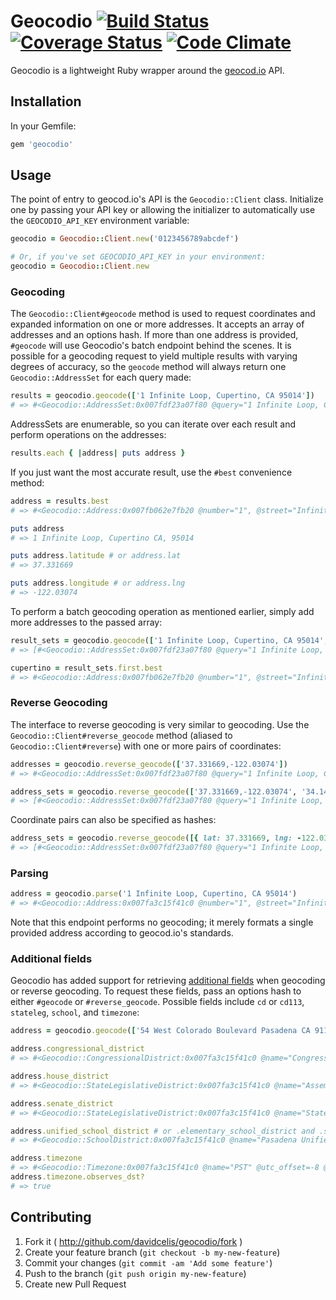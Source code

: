 # Geocodio [![Build Status](https://travis-ci.org/davidcelis/geocodio.png?branch=master)](https://travis-ci.org/davidcelis/geocodio) [![Coverage Status](https://coveralls.io/repos/davidcelis/geocodio/badge.png)](https://coveralls.io/r/davidcelis/geocodio) [![Code Climate](https://codeclimate.com/github/davidcelis/geocodio.png)](https://codeclimate.com/github/davidcelis/geocodio)

Geocodio is a lightweight Ruby wrapper around the [geocod.io][geocod.io] API.

## Installation

In your Gemfile:

```ruby
gem 'geocodio'
```

## Usage

The point of entry to geocod.io's API is the `Geocodio::Client` class. Initialize
one by passing your API key or allowing the initializer to automatically use
the `GEOCODIO_API_KEY` environment variable:

```ruby
geocodio = Geocodio::Client.new('0123456789abcdef')

# Or, if you've set GEOCODIO_API_KEY in your environment:
geocodio = Geocodio::Client.new
```

### Geocoding

The `Geocodio::Client#geocode` method is used to request coordinates and expanded information on one or more addresses. It accepts an array of addresses and an options hash. If more than one address is provided, `#geocode` will use Geocodio's batch endpoint behind the scenes. It is possible for a geocoding request to yield multiple results with varying degrees of accuracy, so the `geocode` method will always return one `Geocodio::AddressSet` for each query made:

```ruby
results = geocodio.geocode(['1 Infinite Loop, Cupertino, CA 95014'])
# => #<Geocodio::AddressSet:0x007fdf23a07f80 @query="1 Infinite Loop, Cupertino, CA 95014", @addresses=[...]>
```

AddressSets are enumerable, so you can iterate over each result and perform operations on the addresses:

```ruby
results.each { |address| puts address }
```

If you just want the most accurate result, use the `#best` convenience method:

```ruby
address = results.best
# => #<Geocodio::Address:0x007fb062e7fb20 @number="1", @street="Infinite", @suffix="Loop", @city="Monta Vista", @state="CA", @zip="95014", @latitude=37.331669, @longitude=-122.03074, @accuracy=1, @formatted_address="1 Infinite Loop, Monta Vista CA, 95014">

puts address
# => 1 Infinite Loop, Cupertino CA, 95014

puts address.latitude # or address.lat
# => 37.331669

puts address.longitude # or address.lng
# => -122.03074
```

To perform a batch geocoding operation as mentioned earlier, simply add more addresses to the passed array:

```ruby
result_sets = geocodio.geocode(['1 Infinite Loop, Cupertino, CA 95014', '54 West Colorado Boulevard, Pasadena, CA 91105'])
# => [#<Geocodio::AddressSet:0x007fdf23a07f80 @query="1 Infinite Loop, Cupertino, CA 95014", @addresses=[...]>, #<Geocodio::AddressSet:0x007fdf23a07f80 @query="54 West Colorado Boulevard, Pasadena, CA 91105", @addresses=[...]>]

cupertino = result_sets.first.best
# => #<Geocodio::Address:0x007fb062e7fb20 @number="1", @street="Infinite", @suffix="Loop", @city="Monta Vista", @state="CA", @zip="95014", @latitude=37.331669, @longitude=-122.03074, @accuracy=1, @formatted_address="1 Infinite Loop, Monta Vista CA, 95014">
```

### Reverse Geocoding

The interface to reverse geocoding is very similar to geocoding. Use the `Geocodio::Client#reverse_geocode` method (aliased to `Geocodio::Client#reverse`) with one or more pairs of coordinates:

```ruby
addresses = geocodio.reverse_geocode(['37.331669,-122.03074'])
# => #<Geocodio::AddressSet:0x007fdf23a07f80 @query="1 Infinite Loop, Cupertino, CA 95014", @addresses=[...]>

address_sets = geocodio.reverse_geocode(['37.331669,-122.03074', '34.145760590909,-118.15204363636'])
# => [#<Geocodio::AddressSet:0x007fdf23a07f80 @query="1 Infinite Loop, Cupertino, CA 95014", @addresses=[...]>, #<Geocodio::AddressSet:0x007fdf23a07f80 @query="54 West Colorado Boulevard, Pasadena, CA 91105", @addresses=[...]>]
```

Coordinate pairs can also be specified as hashes:

```ruby
address_sets = geocodio.reverse_geocode([{ lat: 37.331669, lng: -122.03074 }, { latitude: 34.145760590909, longitude: -118.15204363636 }])
# => [#<Geocodio::AddressSet:0x007fdf23a07f80 @query="1 Infinite Loop, Cupertino, CA 95014", @addresses=[...]>, #<Geocodio::AddressSet:0x007fdf23a07f80 @query="54 West Colorado Boulevard, Pasadena, CA 91105", @addresses=[...]>]
```

### Parsing

```ruby
address = geocodio.parse('1 Infinite Loop, Cupertino, CA 95014')
# => #<Geocodio::Address:0x007fa3c15f41c0 @number="1", @street="Infinite", @suffix="Loop", @city="Cupertino", @state="CA", @zip="95014", @accuracy=nil, @formatted_address="1 Infinite Loop, Cupertino CA, 95014">
```

Note that this endpoint performs no geocoding; it merely formats a single provided address according to geocod.io's standards.

### Additional fields

Geocodio has added support for retrieving [additional fields][fields] when geocoding or reverse geocoding. To request these fields, pass an options hash to either `#geocode` or `#reverse_geocode`. Possible fields include `cd` or `cd113`, `stateleg`, `school`, and `timezone`:

```ruby
address = geocodio.geocode(['54 West Colorado Boulevard Pasadena CA 91105'], fields: %w[cd stateleg school timezone])

address.congressional_district
# => #<Geocodio::CongressionalDistrict:0x007fa3c15f41c0 @name="Congressional District 27" @district_number=27 @congress_number=113 @congress_years=2013..2015>

address.house_district
# => #<Geocodio::StateLegislativeDistrict:0x007fa3c15f41c0 @name="Assembly District 41" @district_number=41>

address.senate_district
# => #<Geocodio::StateLegislativeDistrict:0x007fa3c15f41c0 @name="State Senate District 25" @district_number=25>

address.unified_school_district # or .elementary_school_district and .secondary_school_district if not unified
# => #<Geocodio::SchoolDistrict:0x007fa3c15f41c0 @name="Pasadena Unified School District" @lea_code="29940" @grade_low="KG" @grade_high="12">

address.timezone
# => #<Geocodio::Timezone:0x007fa3c15f41c0 @name="PST" @utc_offset=-8 @observes_dst=true>
address.timezone.observes_dst?
# => true
```

## Contributing

1. Fork it ( http://github.com/davidcelis/geocodio/fork )
2. Create your feature branch (`git checkout -b my-new-feature`)
3. Commit your changes (`git commit -am 'Add some feature'`)
4. Push to the branch (`git push origin my-new-feature`)
5. Create new Pull Request

[geocod.io]: http://geocod.io/
[fields]: http://geocod.io/docs/?ruby#toc_17
